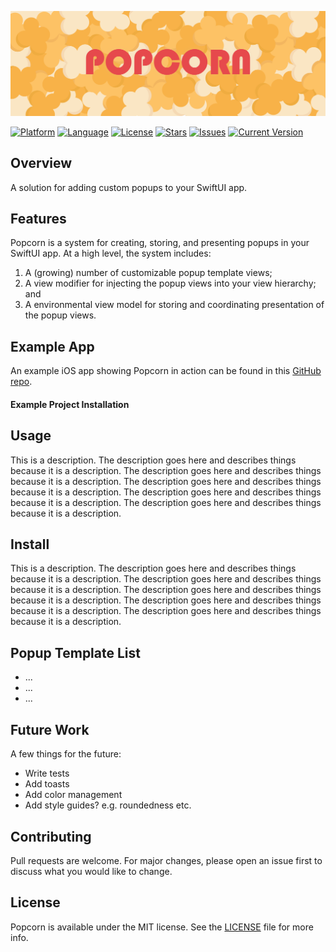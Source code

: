 ![PopcornBanner](./Images/PopcornBanner.png)

[![Platform](http://img.shields.io/badge/platform-iOS-blue.svg?style=flat)](https://developer.apple.com/ios) 
[![Language](http://img.shields.io/badge/language-Swift-brightgreen.svg?style=flat)](https://swift.org) 
[![License](http://img.shields.io/badge/license-MIT-lightgrey.svg?style=flat)](http://mit-license.org) 
[![Stars](https://img.shields.io/github/stars/downtownjakebrown/Popcorn)](https://github.com/downtownjakebrown/Popcorn/stargazers)
[![Issues](https://img.shields.io/github/issues-raw/downtownjakebrown/Popcorn)](https://github.com/downtownjakebrown/Popcorn/issues)
[![Current Version](https://img.shields.io/github/v/tag/downtownjakebrown/Popcorn)](https://github.com/downtownjakebrown/Popcorn)

## Overview

A solution for adding custom popups to your SwiftUI app. 

## Features

Popcorn is a system for creating, storing, and presenting popups in your SwiftUI app. At a high level, the system includes:
1. A (growing) number of customizable popup template views;
2. A view modifier for injecting the popup views into your view hierarchy; and
3. A environmental view model for storing and coordinating presentation of the popup views.



## Example App

An example iOS app showing Popcorn in action can be found in this [GitHub repo](https://github.com/downtownjakebrown/PopcornExampleApp).

#### Example Project Installation




## Usage

This is a description. The description goes here and describes things because it is a description. The description goes here and describes things because it is a description. The description goes here and describes things because it is a description. The description goes here and describes things because it is a description. The description goes here and describes things because it is a description.

## Install

This is a description. The description goes here and describes things because it is a description. The description goes here and describes things because it is a description. The description goes here and describes things because it is a description. The description goes here and describes things because it is a description. The description goes here and describes things because it is a description.

## Popup Template List
* ...
* ...
* ...

## Future Work

A few things for the future:
* Write tests
* Add toasts
* Add color management
* Add style guides? e.g. roundedness etc.

## Contributing

Pull requests are welcome. For major changes, please open an issue first to discuss what you would like to change.

## License

Popcorn is available under the MIT license. See the [LICENSE](./LICENSE) file for more info.
